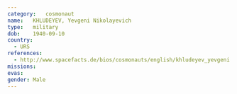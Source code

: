```yaml
---
category:	cosmonaut
name:	KHLUDEYEV, Yevgeni Nikolayevich 
type:	military
dob:	1940-09-10
country:
  - URS
references:
  - http://www.spacefacts.de/bios/cosmonauts/english/khludeyev_yevgeni.htm
missions:
evas:
gender:	Male
---
```

